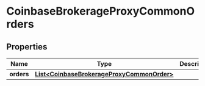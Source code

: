 
# CoinbaseBrokerageProxyCommonOrders

## Properties
Name | Type | Description | Notes
------------ | ------------- | ------------- | -------------
**orders** | [**List&lt;CoinbaseBrokerageProxyCommonOrder&gt;**](CoinbaseBrokerageProxyCommonOrder.md) |  | 



